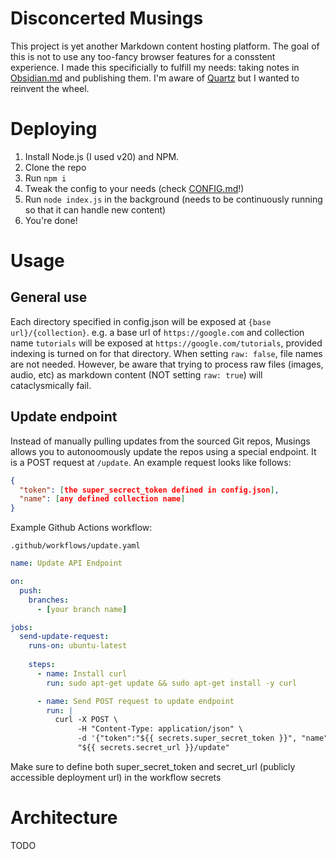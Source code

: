 # Disconcerted Musings
This project is yet another Markdown content hosting platform.  The goal of this is not to use any too-fancy browser features for a consstent experience.  I made this specificially to fulfill my needs: taking notes in [Obsidian.md](https://obsidian.md) and publishing them.  I'm aware of [Quartz](https://github.com/jackyzha0/quartz) but I wanted to reinvent the wheel.

# Deploying
1. Install Node.js (I used v20) and NPM.
2. Clone the repo
3. Run ```npm i```
4. Tweak the config to your needs (check [CONFIG.md](/CONFIG.md)!)
5. Run ```node index.js``` in the background (needs to be continuously running so that it can handle new content)
6. You're done!

# Usage
## General use
Each directory specified in config.json will be exposed at ```{base url}/{collection}```.  e.g. a base url of ```https://google.com``` and collection name ```tutorials``` will be exposed at ```https://google.com/tutorials```, provided indexing is turned on for that directory.
When setting ```raw: false```, file names are not needed.  However, be aware that trying to process raw files (images, audio, etc) as markdown content (NOT setting ```raw: true```) will cataclysmically fail.

## Update endpoint
Instead of manually pulling updates from the sourced Git repos, Musings allows you to autonoomously update the repos using a special endpoint.
It is a POST request at ```/update```.  An example request looks like follows:
```json
{
  "token": [the super_secrect_token defined in config.json],
  "name": [any defined collection name]
}
```

Example Github Actions workflow:

```.github/workflows/update.yaml```

```yaml
name: Update API Endpoint

on:
  push:
    branches:
      - [your branch name]

jobs:
  send-update-request:
    runs-on: ubuntu-latest
    
    steps:
      - name: Install curl
        run: sudo apt-get update && sudo apt-get install -y curl

      - name: Send POST request to update endpoint
        run: |
          curl -X POST \
               -H "Content-Type: application/json" \
               -d '{"token":"${{ secrets.super_secret_token }}", "name": "[collection name]"}' \
               "${{ secrets.secret_url }}/update"
```
Make sure to define both super_secret_token and secret_url (publicly accessible deployment url) in the workflow secrets

# Architecture
TODO
